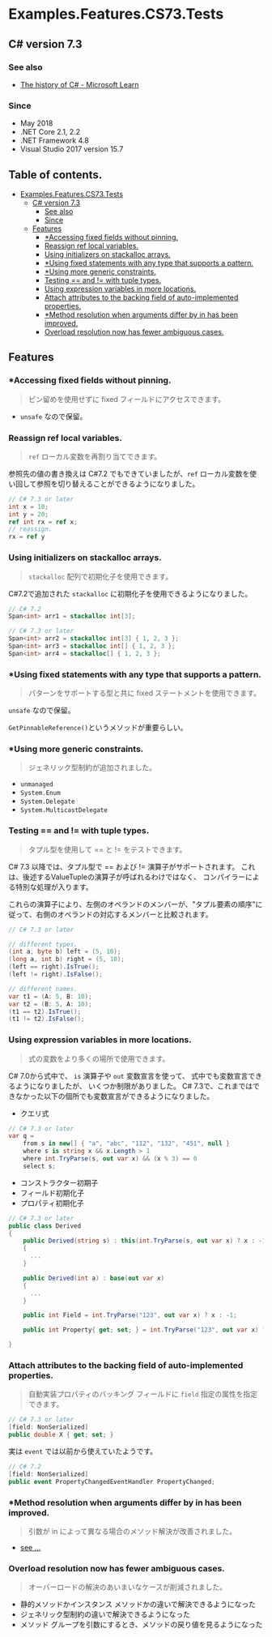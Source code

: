 # Examples.Features.CS73.Tests

## C# version 7.3

### See also

* [The history of C# - Microsoft Learn](https://learn.microsoft.com/ja-jp/dotnet/csharp/whats-new/csharp-version-history#c-version-73)

### Since

- May 2018
- .NET Core 2.1, 2.2
- .NET Framework 4.8
- Visual Studio 2017 version 15.7


## Table of contents. <!-- omit in toc -->

- [Examples.Features.CS73.Tests](#examplesfeaturescs73tests)
  - [C# version 7.3](#c-version-73)
    - [See also](#see-also)
    - [Since](#since)
  - [Features](#features)
    - [\*Accessing fixed fields without pinning.](#accessing-fixed-fields-without-pinning)
    - [Reassign ref local variables.](#reassign-ref-local-variables)
    - [Using initializers on stackalloc arrays.](#using-initializers-on-stackalloc-arrays)
    - [\*Using fixed statements with any type that supports a pattern.](#using-fixed-statements-with-any-type-that-supports-a-pattern)
    - [\*Using more generic constraints.](#using-more-generic-constraints)
    - [Testing == and != with tuple types.](#testing--and--with-tuple-types)
    - [Using expression variables in more locations.](#using-expression-variables-in-more-locations)
    - [Attach attributes to the backing field of auto-implemented properties.](#attach-attributes-to-the-backing-field-of-auto-implemented-properties)
    - [\*Method resolution when arguments differ by in has been improved.](#method-resolution-when-arguments-differ-by-in-has-been-improved)
    - [Overload resolution now has fewer ambiguous cases.](#overload-resolution-now-has-fewer-ambiguous-cases)


## Features

### *Accessing fixed fields without pinning.

> ピン留めを使用せずに fixed フィールドにアクセスできます。

* `unsafe` なので保留。


### Reassign ref local variables.

> `ref` ローカル変数を再割り当てできます。

参照先の値の書き換えは C#7.2 でもできていましたが、`ref` ローカル変数を使い回して参照を切り替えることができるようになりました。

```cs
// C# 7.3 or later
int x = 10;
int y = 20;
ref int rx = ref x;
// reassign.
rx = ref y
```

### Using initializers on stackalloc arrays.

> `stackalloc` 配列で初期化子を使用できます。

C#7.2で追加された `stackalloc` に初期化子を使用できるようになりました。

```cs
// C# 7.2
Span<int> arr1 = stackalloc int[3];

// C# 7.3 or later
Span<int> arr2 = stackalloc int[3] { 1, 2, 3 };
Span<int> arr3 = stackalloc int[] { 1, 2, 3 };
Span<int> arr4 = stackalloc[] { 1, 2, 3 };
```


### *Using fixed statements with any type that supports a pattern.

> パターンをサポートする型と共に fixed ステートメントを使用できます。

`unsafe` なので保留。

`GetPinnableReference()`というメソッドが重要らしい。


### *Using more generic constraints.

> ジェネリック型制約が追加されました。

* `unmanaged`
* `System.Enum`
* `System.Delegate`
* `System.MulticastDelegate`


### Testing == and != with tuple types.

> タプル型を使用して == と != をテストできます。

C# 7.3 以降では、タプル型で == および != 演算子がサポートされます。
これは、後述するValueTupleの演算子が呼ばれるわけではなく、 コンパイラーによる特別な処理が入ります。

これらの演算子により、左側のオペランドのメンバーが、"タプル要素の順序"に従って、右側のオペランドの対応するメンバーと比較されます。

```cs
// C# 7.3 or later

// different types.
(int a, byte b) left = (5, 10);
(long a, int b) right = (5, 10);
(left == right).IsTrue();
(left != right).IsFalse();

// different names.
var t1 = (A: 5, B: 10);
var t2 = (B: 5, A: 10);
(t1 == t2).IsTrue();
(t1 != t2).IsFalse();
```


### Using expression variables in more locations.

> 式の変数をより多くの場所で使用できます。

C# 7.0から式中で、 `is` 演算子や `out` 変数宣言を使って、 式中でも変数宣言できるようになりましたが、 いくつか制限がありました。 C# 7.3で、これまではできなかった以下の個所でも変数宣言ができるようになりました。

* クエリ式

```cs
// C# 7.3 or later
var q =
    from s in new[] { "a", "abc", "112", "132", "451", null }
    where s is string x && x.Length > 1
    where int.TryParse(s, out var x) && (x % 3) == 0
    select s;
```

* コンストラクター初期子
* フィールド初期化子
* プロパティ初期化子

```cs
// C# 7.3 or later
public class Derived
{
    public Derived(string s) : this(int.TryParse(s, out var x) ? x : -1)
    {
      ...
    }

    public Derived(int a) : base(out var x)
    {
      ...
    }

    public int Field = int.TryParse("123", out var x) ? x : -1;

    public int Property{ get; set; } = int.TryParse("123", out var x) ? x : -1;

}
```


### Attach attributes to the backing field of auto-implemented properties.

> 自動実装プロパティのバッキング フィールドに `field` 指定の属性を指定できます。

```cs
// C# 7.3 or later
[field: NonSerialized]
public double X { get; set; }
```

実は `event` では以前から使えていたようです。

```cs
// C# 7.2
[field: NonSerialized]
public event PropertyChangedEventHandler PropertyChanged;
```


### *Method resolution when arguments differ by in has been improved.

> 引数が in によって異なる場合のメソッド解決が改善されました。

* [see ...](https://docs.microsoft.com/ja-jp/dotnet/csharp/language-reference/keywords/in-parameter-modifier#overload-resolution-rules)


### Overload resolution now has fewer ambiguous cases.

> オーバーロードの解決のあいまいなケースが削減されました。

* 静的メソッドかインスタンス メソッドかの違いで解決できるようになった
* ジェネリック型制約の違いで解決できるようになった
* メソッド グループを引数にするとき、メソッドの戻り値を見るようになった
